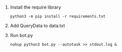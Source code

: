 1. Install the require library
   
   ```
   python3 -m pip install -r requirements.txt
   ```

2. Add QueryData to data.txt

3. Run bot.py

   ```
   nohup python3 bot.py --autotask >> stdout.log &
   ```